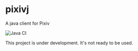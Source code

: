 # pixivj
A java client for Pixiv

![Java CI](https://github.com/hanshsieh/pixivj/workflows/Java%20CI/badge.svg?branch=main)

This project is under development. It's not ready to be used.  

